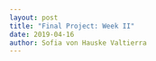 ```yaml
---
layout: post
title: "Final Project: Week II"
date: 2019-04-16
author: Sofia von Hauske Valtierra
---
```


